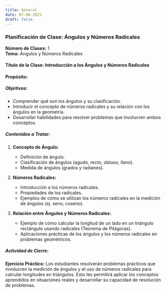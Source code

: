 ```yaml
---
title: General
date: 07-06-2025
draft: false
---
```


### Planificación de Clase: Ángulos y Números Radicales

**Número de Clases:** 1  
**Tema:** Ángulos y Números Radicales  

#### Título de la Clase: Introducción a los Ángulos y Números Radicales

#### Propósito:

##### Objetivos:
- Comprender qué son los ángulos y su clasificación.
- Introducir el concepto de números radicales y su relación con los ángulos en la geometría.
- Desarrollar habilidades para resolver problemas que involucren ambos conceptos.

##### Contenidos a Tratar:
1. **Concepto de Ángulo:**
   - Definición de ángulo.
   - Clasificación de ángulos (agudo, recto, obtuso, llano).
   - Medida de ángulos (grados y radianes).

2. **Números Radicales:**
   - Introducción a los números radicales.
   - Propiedades de los radicales.
   - Ejemplos de cómo se utilizan los números radicales en la medición de ángulos (ej. seno, coseno).

3. **Relación entre Ángulos y Números Radicales:**
   - Ejemplo de cómo calcular la longitud de un lado en un triángulo rectángulo usando radicales (Teorema de Pitágoras).
   - Aplicaciones prácticas de los ángulos y los números radicales en problemas geométricos.

##### Actividad de Cierre:
**Ejercicio Práctico:** Los estudiantes resolverán problemas prácticos que involucren la medición de ángulos y el uso de números radicales para calcular longitudes en triángulos. Esto les permitirá aplicar los conceptos aprendidos en situaciones reales y desarrollar su capacidad de resolución de problemas.
